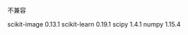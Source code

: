 不兼容

scikit-image                       0.13.1
scikit-learn                       0.19.1
scipy                              1.4.1
numpy                              1.15.4
